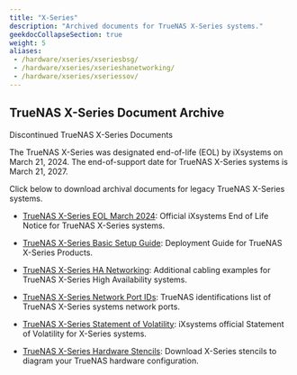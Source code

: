 ```yaml
---
title: "X-Series"
description: "Archived documents for TrueNAS X-Series systems."
geekdocCollapseSection: true
weight: 5
aliases:
 - /hardware/xseries/xseriesbsg/
 - /hardware/xseries/xserieshanetworking/
 - /hardware/xseries/xseriessov/
---
```


## TrueNAS X-Series Document Archive

Discontinued TrueNAS X-Series Documents

The TrueNAS X-Series was designated end-of-life (EOL) by iXsystems on March 21, 2024.
The end-of-support date for TrueNAS X-Series systems is March 21, 2027.

Click below to download archival documents for legacy TrueNAS X-Series systems.

* <a href="https://www.truenas.com/docs/files/XSeriesEOL.pdf" download>TrueNAS X-Series EOL March 2024</a>: Official iXsystems End of Life Notice for TrueNAS X-Series systems.

* <a href="https://www.truenas.com/docs/files/XSeriesBSG1.91.pdf" download>TrueNAS X-Series Basic Setup Guide</a>: Deployment Guide for TrueNAS X-Series Products.

* <a href="https://www.truenas.com/docs/files/XSeriesHANetworking1.0.pdf" download>TrueNAS X-Series HA Networking</a>: Additional cabling examples for TrueNAS X-Series High Availability systems.

* <a href="https://www.truenas.com/docs/files/XSeriesNetworkPortIDs.pdf" download>TrueNAS X-Series Network Port IDs</a>: TrueNAS identifications list of TrueNAS X-Series systems network ports.

* <a href="https://www.truenas.com/docs/files/x-series-sov.pdf" download>TrueNAS X-Series Statement of Volatility</a>: iXsystems official Statement of Volatility for X-Series systems.

* <a href="https://www.truenas.com/docs/files/truenasxmodels.vssx" download>TrueNAS X-Series Hardware Stencils</a>: Download X-Series stencils to diagram your TrueNAS hardware configuration.
